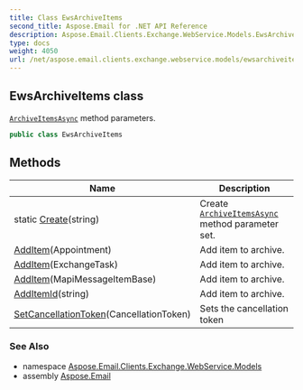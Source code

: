 ```yaml
---
title: Class EwsArchiveItems
second_title: Aspose.Email for .NET API Reference
description: Aspose.Email.Clients.Exchange.WebService.Models.EwsArchiveItems class. ArchiveItemsAsync method parameters
type: docs
weight: 4050
url: /net/aspose.email.clients.exchange.webservice.models/ewsarchiveitems/
---
```

## EwsArchiveItems class

[`ArchiveItemsAsync`](../../aspose.email.clients.exchange.webservice/iasyncewsclient/archiveitemsasync/) method parameters.

```csharp
public class EwsArchiveItems
```

## Methods

| Name | Description |
| --- | --- |
| static [Create](../../aspose.email.clients.exchange.webservice.models/ewsarchiveitems/create/)(string) | Create [`ArchiveItemsAsync`](../../aspose.email.clients.exchange.webservice/iasyncewsclient/archiveitemsasync/) method parameter set. |
| [AddItem](../../aspose.email.clients.exchange.webservice.models/ewsarchiveitems/additem/#additem)(Appointment) | Add item to archive. |
| [AddItem](../../aspose.email.clients.exchange.webservice.models/ewsarchiveitems/additem/#additem_1)(ExchangeTask) | Add item to archive. |
| [AddItem](../../aspose.email.clients.exchange.webservice.models/ewsarchiveitems/additem/#additem_2)(MapiMessageItemBase) | Add item to archive. |
| [AddItemId](../../aspose.email.clients.exchange.webservice.models/ewsarchiveitems/additemid/)(string) | Add item to archive. |
| [SetCancellationToken](../../aspose.email.clients.exchange.webservice.models/ewsarchiveitems/setcancellationtoken/)(CancellationToken) | Sets the cancellation token |

### See Also

* namespace [Aspose.Email.Clients.Exchange.WebService.Models](../../aspose.email.clients.exchange.webservice.models/)
* assembly [Aspose.Email](../../)


